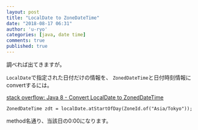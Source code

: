 ```yaml
---
layout: post
title: "LocalDate to ZoneDateTime"
date: "2018-08-17 06:31"
author: 'u-ryo'
categories: [java, date time]
comments: true
published: true
---
```

調べれば出てきますが。

`LocalDate`で指定された日付だけの情報を、
`ZonedDateTime`と日付時刻情報にconvertするには。

[stack overflow: Java 8 - Convert LocalDate to ZonedDateTime](https://stackoverflow.com/questions/32001716/java-8-convert-localdate-to-zoneddatetime#)

```
ZonedDateTime zdt = localDate.atStartOfDay(ZoneId.of("Asia/Tokyo"));
```

method名通り、当該日の0:00になります。